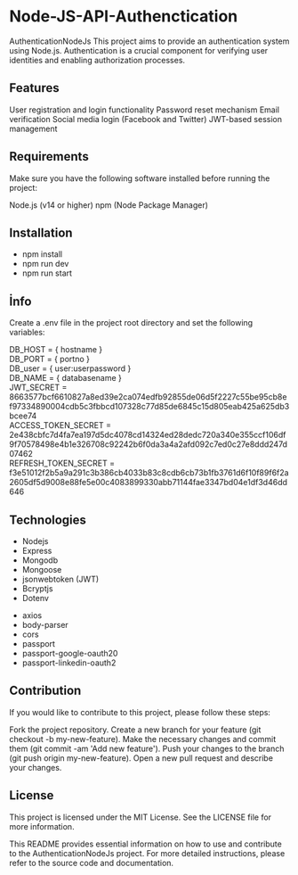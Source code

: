 # Node-JS-API-Authenctication
AuthenticationNodeJs
This project aims to provide an authentication system using Node.js. Authentication is a crucial component for verifying user identities and enabling authorization processes.

## Features
User registration and login functionality
Password reset mechanism
Email verification
Social media login (Facebook and Twitter)
JWT-based session management

## Requirements
Make sure you have the following software installed before running the project:

Node.js (v14 or higher)
npm (Node Package Manager)

## Installation
- npm install <br>
- npm run dev <br>
- npm run start

## İnfo
Create a .env file in the project root directory and set the following variables: 

DB_HOST = { hostname  }<br>
DB_PORT = { portno } <br>
DB_user = { user:userpassword }<br>
DB_NAME = { databasename } <br>
JWT_SECRET = 8663577bcf6610827a8ed39e2ca074edfb92855de06d5f2227c55be95cb8ef97334890004cdb5c3fbbcd107328c77d85de6845c15d805eab425a625db3bcee74 <br>
ACCESS_TOKEN_SECRET = 2e438cbfc7d4fa7ea197d5dc4078cd14324ed28dedc720a340e355ccf106df9f70578498e4b1e326708c92242b6f0da3a4a2afd092c7ed0c27e8ddd247d07462 <br>
REFRESH_TOKEN_SECRET = f3e51012f2b5a9a291c3b386cb4033b83c8cdb6cb73b1fb3761d6f10f89f6f2a2605df5d9008e88fe5e00c4083899330abb71144fae3347bd04e1df3d46dd646 <br>

## Technologies

* Nodejs
* Express
* Mongodb
* Mongoose
* jsonwebtoken (JWT)
* Bcryptjs
* Dotenv
- axios
- body-parser
- cors
- passport
- passport-google-oauth20
- passport-linkedin-oauth2

## Contribution
If you would like to contribute to this project, please follow these steps:

Fork the project repository.
Create a new branch for your feature (git checkout -b my-new-feature).
Make the necessary changes and commit them (git commit -am 'Add new feature').
Push your changes to the branch (git push origin my-new-feature).
Open a new pull request and describe your changes.
## License
This project is licensed under the MIT License. See the LICENSE file for more information.

This README provides essential information on how to use and contribute to the AuthenticationNodeJs project. For more detailed instructions, please refer to the source code and documentation.



